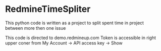 # RedmineTimeSpliter

This python code is written as a project to split spent time in project between more then one issue

This code is directed to demo.redmineup.com
Token is accessible in right upper coner from My Account -> API access key -> Show

